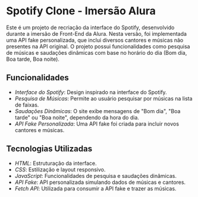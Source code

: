 # Spotify Clone - Imersão Alura

Este é um projeto de recriação da interface do Spotify, desenvolvido durante a imersão de Front-End da Alura. Nesta versão, foi implementada uma API fake personalizada, que inclui diversos cantores e músicas não presentes na API original. O projeto possui funcionalidades como pesquisa de músicas e saudações dinâmicas com base no horário do dia (Bom dia, Boa tarde, Boa noite).

## Funcionalidades

- *Interface do Spotify*: Design inspirado na interface do Spotify.
- *Pesquisa de Músicas*: Permite ao usuário pesquisar por músicas na lista de faixas.
- *Saudações Dinâmicas*: O site exibe mensagens de "Bom dia", "Boa tarde" ou "Boa noite", dependendo da hora do dia.
- *API Fake Personalizada*: Uma API fake foi criada para incluir novos cantores e músicas.

## Tecnologias Utilizadas

- *HTML*: Estruturação da interface.
- *CSS*: Estilização e layout responsivo.
- *JavaScript*: Funcionalidades de pesquisa e saudações dinâmicas.
- *API Fake*: API personalizada simulando dados de músicas e cantores.
- *Fetch API*: Utilizada para consumir a API fake e trazer as músicas.

